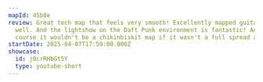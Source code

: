 ```yaml
---
mapId: 45b8e
review: Great tech map that feels very smooth! Excellently mapped guitar solo as
  well. And the lightshow on the Daft Punk environment is fantastic! And of
  course it wouldn't be a chikinbiskit map if it wasn't a full spread as well.
startDate: 2025-04-07T17:59:00.000Z
showcase:
  id: j0crRHbGt5Y
  type: youtube-short
---
```

